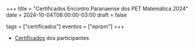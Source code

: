 +++
title = "Certificados Encontro Paranaense dos PET Matemática 2024"
date = 2024-10-04T08:00:00-03:00
draft = false

tags = ["certificados"]
eventos = ["eprpm"]
+++

- [Certificados](/arquivos/2024/eprpm_2024.pdf) dos participantes
